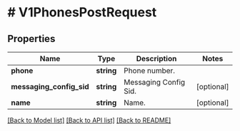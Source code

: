 # # V1PhonesPostRequest

## Properties

Name | Type | Description | Notes
------------ | ------------- | ------------- | -------------
**phone** | **string** | Phone number. |
**messaging_config_sid** | **string** | Messaging Config Sid. | [optional]
**name** | **string** | Name. | [optional]

[[Back to Model list]](../../README.md#models) [[Back to API list]](../../README.md#endpoints) [[Back to README]](../../README.md)
